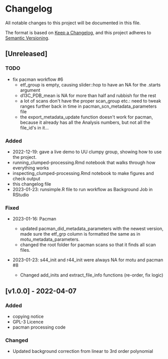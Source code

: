 # Changelog

All notable changes to this project will be documented in this file.

The format is based on [Keep a Changelog](https://keepachangelog.com/en/1.0.0/),
and this project adheres to [Semantic Versioning](https://semver.org/spec/v2.0.0.html).

## [Unreleased]

### TODO

- fix pacman workflow #6
  - etf_group is empty, causing slider::hop to have an NA for the .starts argument
  - d13C_PDB_mean is NA for more than half and rubbish for the rest
  - a lot of scans don't have the proper scan_group etc.: need to tweak ranges
    further back in time in pacman_scn_metadata_parameters file
  - the export_metadata_update function doesn't work for pacman, because it 
    already has all the Analysis numbers, but not all the file_id's in it...

### Added 

- 2022-12-19: gave a live demo to UU clumpy group, showing how to use the project.
- running_clumped-processing.Rmd notebook that walks through how everything works
- inspecting_clumped-processing.Rmd notebook to make figures and check output
- this changelog file
- 2023-01-23: runsimple.R file to run workflow as Background Job in RStudio

### Fixed

- 2023-01-16: Pacman
  - updated pacman_did_metadata_parameters with the newest version, made sure 
    the etf_grp column is formatted the same as in motu_metadata_parameters.
  - changed the root folder for pacman scans so that it finds all scan files.
  
- 2023-01-23: s44_init and r44_init were always NA for motu and pacman #8
  - Changed add_inits and extract_file_info functions (re-order, fix logic)


## [v1.0.0] - 2022-04-07

### Added
- copying notice
- GPL-3 Licence
- pacman processing code

### Changed
- Updated background correction from linear to 3rd order polynomial